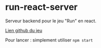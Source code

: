 # run-react-server
Serveur backend pour le jeu "Run" en react.


[Lien github du jeu](https://github.com/Pacval/run-react)


Pour lancer : simplement utiliser
`npm start`

